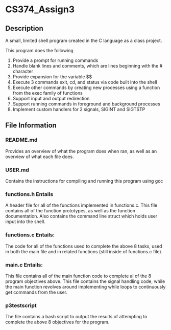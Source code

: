 # CS374_Assign3

## Description

A small, limited shell program created in the C language as a class project.

This program does the following

1. Provide a prompt for running commands
2. Handle blank lines and comments, which are lines beginning with the # character
3. Provide expansion for the variable $$
4. Execute 3 commands exit, cd, and status via code built into the shell
5. Execute other commands by creating new processes using a function from the exec family of functions
6. Support input and output redirection
7. Support running commands in foreground and background processes
8. Implement custom handlers for 2 signals, SIGINT and SIGTSTP

## File Information

### README.md

Provides an overview of what the program does when ran, as well as an overview of what each file does.

### USER.md

Contains the instructions for compiling and running this program using gcc

### functions.h Entails

A header file for all of the functions implemented in functions.c. This file contains all of the function prototypes, as well as the function documentation. Also contains the command line struct which holds user input into the shell.

### functions.c Entails:

The code for all of the functions used to complete the above 8 tasks, used in both the main file and in related functions (still inside of functions.c file).

### main.c Entails:

This file contains all of the main function code to complete al of the 8 program objectives above. This file contains the signal handling code, while the main function revolves around implementing while loops to continuously get commands from the user.

### p3testscript

The file contains a bash script to output the results of attempting to complete the above 8 objectives for the program. 
